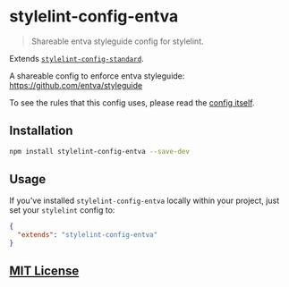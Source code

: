 # stylelint-config-entva

> Shareable entva styleguide config for stylelint.

Extends [`stylelint-config-standard`](https://github.com/stylelint/stylelint-config-standard).

A shareable config to enforce entva styleguide: https://github.com/entva/styleguide

To see the rules that this config uses, please read the [config itself](./index.js).

## Installation

```bash
npm install stylelint-config-entva --save-dev
```

## Usage

If you've installed `stylelint-config-entva` locally within your project, just set your `stylelint` config to:

```json
{
  "extends": "stylelint-config-entva"
}
```

## [MIT License](LICENSE)
